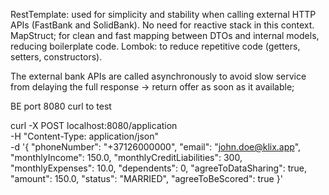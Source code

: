 RestTemplate: used for simplicity and stability when calling external HTTP APIs (FastBank and SolidBank). No need for reactive stack in this context.
MapStruct; for clean and fast mapping between DTOs and internal models, reducing boilerplate code.
Lombok: to reduce repetitive code (getters, setters, constructors).

The external bank APIs are called asynchronously 
to avoid slow service from delaying the full response -> return offer as soon as it available;

BE port 8080
curl to test

curl -X POST localhost:8080/application \
  -H "Content-Type: application/json" \
  -d '{
    "phoneNumber": "+37126000000",
    "email": "john.doe@klix.app",
    "monthlyIncome": 150.0,
    "monthlyCreditLiabilities": 300,
    "monthlyExpenses": 10.0,
    "dependents": 0,
    "agreeToDataSharing": true,
    "amount": 150.0,
    "status": "MARRIED",
    "agreeToBeScored": true
  }'
